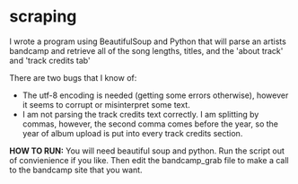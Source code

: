 # scraping

I wrote a program using BeautifulSoup and Python that will parse an artists bandcamp and retrieve
all of the song lengths, titles, and the 'about track' and 'track credits tab'

There are two bugs that I know of: 
  - The utf-8 encoding is needed (getting some errors otherwise), however it seems to corrupt or misinterpret some text.
  - I am not parsing the track credits text correctly. I am splitting by commas, however, the second comma comes before the year, so the year of album upload is put into every track credits section.
  
  **HOW TO RUN:**
  You will need beautiful soup and python.
  Run the script out of convienience if you like.
  Then edit the bandcamp_grab file to make a call to the bandcamp site that you want.
  
  
